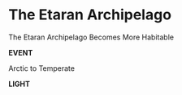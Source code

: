 <!-- .slide: data-background="#ffffff" -->
# The Etaran Archipelago

The Etaran Archipelago Becomes More Habitable

**EVENT**

Arctic to Temperate

**LIGHT**
